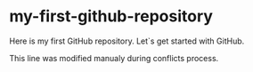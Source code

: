 # my-first-github-repository
Here is my first GitHub repository. Let`s get started with GitHub.

This line was modified manualy during conflicts process.